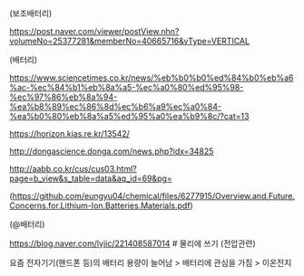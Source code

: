 (보조배터리)

https://post.naver.com/viewer/postView.nhn?volumeNo=25377281&memberNo=40665716&vType=VERTICAL

(배터리)

https://www.sciencetimes.co.kr/news/%eb%b0%b0%ed%84%b0%eb%a6%ac-%ec%84%b1%eb%8a%a5-%ec%a0%80%ed%95%98-%ec%97%86%eb%8a%94-%ea%b8%89%ec%86%8d%ec%b6%a9%ec%a0%84-%ea%b0%80%eb%8a%a5%ed%95%a0%ea%b9%8c/?cat=13

https://horizon.kias.re.kr/13542/

http://dongascience.donga.com/news.php?idx=34825

http://aabb.co.kr/cus/cus03.html?page=b_view&s_table=data&aq_id=69&pg=

(https://github.com/eungyu04/chemical/files/6277915/Overview.and.Future.Concerns.for.Lithium-Ion.Batteries.Materials.pdf)



(@배터리)

https://blog.naver.com/lyjic/221408587014  # 물리에 쓰기 (전압관련)




요즘 전자기기(핸드폰 등)의 배터리 용량이 늘어남 > 배터리에 관심을 가짐 > 이온전지
